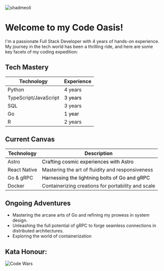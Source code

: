 ![shadmeoli](https://github.com/shadmeoli/shadmeoli/assets/85517013/70112b6e-6b24-4507-964c-5d7dfb034101)

# Welcome to my Code Oasis!

I'm a passionate Full Stack Developer with 4 years of hands-on experience. My journey in the tech world has been a thrilling ride, and here are some key facets of my coding expedition:

## Tech Mastery

| Technology            | Experience |
|-----------------------|------------|
| Python                | <span style="color:jgray;">4 years</span>    |
| TypeScript/JavaScript| <span style="color:black;">3 years</span>    |
| SQL                   | <span style="color:jgray;">3 years</span>    |
| Go                    | <span style="color:black;">1 year</span>     |
| R                     | <span style="color:jgray;">2 years</span>    |

## Current Canvas

| Technology            | Description                                           |
|-----------------------|-------------------------------------------------------|
| Astro                 | <span style="color:black;">Crafting cosmic experiences with Astro</span>                |
| React Native          | <span style="color:jgray;">Mastering the art of fluidity and responsiveness</span>     |
| Go & gRPC             | <span style="color:black;">Harnessing the lightning bolts of Go and gRPC</span>        |
| Docker                | <span style="color:jgray;">Containerizing creations for portability and scale</span>   |

## Ongoing Adventures

- Mastering the arcane arts of Go and refining my prowess in system design.
- Unleashing the full potential of gRPC to forge seamless connections in distributed architectures.
- Exploring the world of containerization

## **Kata Honour:**
![Code Wars](https://www.codewars.com/users/shadmeoli/badges/large)
